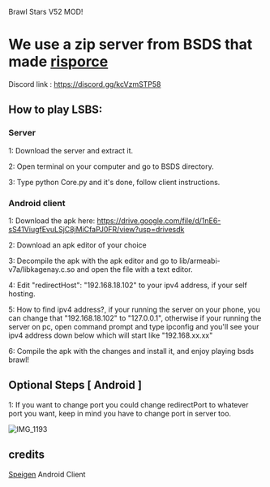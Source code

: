 Brawl Stars V52 MOD!

# We use a zip server from BSDS that made [risporce](https://github.com/risporce)

Discord link : https://discord.gg/kcVzmSTP58


## How to play LSBS: ##

### Server ###
1: Download the server and extract it.

2: Open terminal on your computer and go to BSDS directory.

3: Type python Core.py and it's done, follow client instructions.

### Android client ###
1: Download the apk here: https://drive.google.com/file/d/1nE6-sS41ViugfEvuLSjC8jMiCfaPJ0FR/view?usp=drivesdk

2: Download an apk editor of your choice

3: Decompile the apk with the apk editor and go to lib/armeabi-v7a/libkagenay.c.so and open the file with a text editor.

4: Edit "redirectHost": "192.168.18.102" to your ipv4 address, if your self hosting.

5: How to find ipv4 address?, if your running the server on your phone, you can change that "192.168.18.102" to "127.0.0.1", otherwise if your running the server on pc, open command prompt and type ipconfig and you'll see your ipv4 address down below which will start like "192.168.xx.xx"

6: Compile the apk with the changes and install it, and enjoy playing bsds brawl!

## Optional Steps [ Android ] ##
1: If you want to change port you could change redirectPort to whatever port you want, keep in mind you have to change port in server too.

![IMG_1193](https://cdn.discordapp.com/attachments/1040608064681803827/1168624752668180612/Screenshot_2023-10-30-20-56-33-430_com.projectlsbs.v52.jpg?ex=6552719d&is=653ffc9d&hm=69e3aecd895d6998ddf973fec3f67b8c9e4be42421330aac0eb85b3e4fe13767&)

## credits ##
[Speigen](https://github.com/SpeigenGit) Android Client